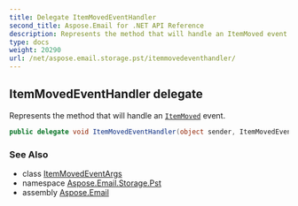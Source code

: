 ```yaml
---
title: Delegate ItemMovedEventHandler
second_title: Aspose.Email for .NET API Reference
description: Represents the method that will handle an ItemMoved event
type: docs
weight: 20290
url: /net/aspose.email.storage.pst/itemmovedeventhandler/
---
```

## ItemMovedEventHandler delegate

Represents the method that will handle an [`ItemMoved`](../folderinfo/itemmoved/) event.

```csharp
public delegate void ItemMovedEventHandler(object sender, ItemMovedEventArgs e);
```

### See Also

* class [ItemMovedEventArgs](../itemmovedeventargs/)
* namespace [Aspose.Email.Storage.Pst](../../aspose.email.storage.pst/)
* assembly [Aspose.Email](../../)


